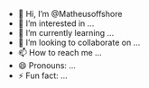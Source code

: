 - 👋 Hi, I’m @Matheusoffshore
- 👀 I’m interested in ...
- 🌱 I’m currently learning ...
- 💞️ I’m looking to collaborate on ...
- 📫 How to reach me ...
- 😄 Pronouns: ...
- ⚡ Fun fact: ...

<!---
Matheusoffshore/Matheusoffshore is a ✨ special ✨ repository because its `README.md` (this file) appears on your GitHub profile.
You can click the Preview link to take a look at your changes.
--->
